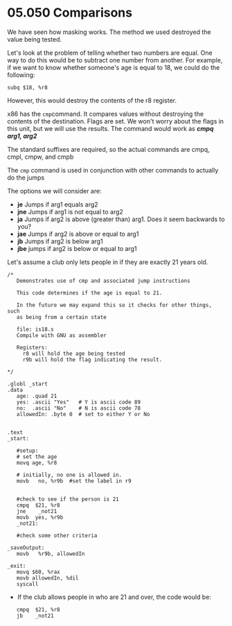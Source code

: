 
# 05.050 Comparisons

We have seen how masking works.  The method we used destroyed the value being tested.

Let's look at the problem of telling whether two numbers are equal.   One way to do this would be to subtract one number from another.  For example, if we want to know whether someone's age is equal to 18, we could do the following:

```
subq $18, %r8
```
However, this would destroy the contents of the r8 register.

x86 has the `cmp`command.  It compares values without destroying the contents of the destination.  Flags are set.   We won't worry about the flags in this unit, but we will use the results.  The command would work as ***cmpq arg1, arg2***

The standard suffixes are required, so the actual commands are cmpq, cmpl, cmpw, and cmpb

The `cmp` command is used in conjunction with other commands to actually do the jumps

The options we will consider are:

- **je** Jumps if arg1 equals arg2
- **jne** Jumps if arg1 is not equal to arg2
- **ja** Jumps if arg2 is above (greater than) arg1.  Does it seem backwards to you?
- **jae** Jumps if arg2 is above or equal to arg1
- **jb** Jumps if arg2 is below arg1
- **jbe** jumps if arg2 is below or equal to arg1

Let's assume a club only lets people in if they are exactly 21 years old.  

```
/* 
   Demonstrates use of cmp and associated jump instructions

   This code determines if the age is equal to 21.

   In the future we may expand this so it checks for other things, such
   as being from a certain state

   file: is18.s
   Compile with GNU as assembler

   Registers:  
     r8 will hold the age being tested
     r9b will hold the flag indicating the result.  

*/

.globl _start
.data
   age: .quad 21
   yes: .ascii "Yes"   # Y is ascii code 89
   no:  .ascii "No"    # N is ascii code 78
   allowedIn: .byte 0  # set to either Y or No


.text
_start:

   #setup:  
   # set the age 
   movq age, %r8

   # initially, no one is allowed in.
   movb   no, %r9b  #set the label in r9


   #check to see if the person is 21
   cmpq  $21, %r8
   jne    _not21
   movb  yes, %r9b
   _not21:

   #check some other criteria

_saveOutput:
   movb   %r9b, allowedIn

_exit:
   movq $60, %rax
   movb allowedIn, %dil
   syscall
```

- If the club allows people in who are 21 and over, the code would be:

```
   cmpq  $21, %r8
   jb    _not21
```